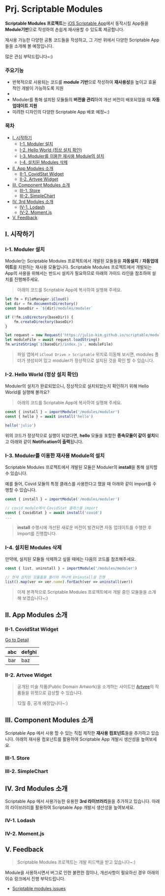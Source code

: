 # Prj. Scriptable Modules

**Scriptable Modules 프로젝트**는 [iOS Scriptable App](https://scriptable.app)에서 동작시킬 App들을 **Module기반**으로 작성하여 손쉽게 재사용할 수 있도록 제공합니다.

재사용 가능한 다양한 공통 코드들을 작성하고, 그 기반 위에서 다양한 Scriptable App들을 소개해 볼 예정입니다.

많은 관심 부탁드립니다~:)

### 주요기능

* 반복적으로 사용되는 코드를 **module 기반**으로 작성하여 **재사용성**을 높이고 효율적인 개발이 가능하도록 지원
* 
* Moduler를 통해 설치된 모듈들의 **버전을 관리**하여 개선 버전이 배포되었을 때 **자동 업데이트 지원**
* 미려한 디자인의 다양한 Scriptable App 배포 예정~:)

### 목차
* [I. 시작하기](#i-시작하기)
  * [I-1. Moduler 설치](#i-1-moduler-설치)
  * [I-2. Hello World (정상 설치 확인)](#i-2-hello-world-정상-설치-확인)
  * [I-3. Moduler를 이용한 재사용 Module의 설치](#i-3-moduler를-이용한-재사용-module의-설치)
  * [I-4. 설치된 Modules 삭제](#i-4-설치된-modules-삭제)
* [II. App Modules 소개](#ii-app-modules-소개)
  * [II-1. CovidStat Widget](#ii-1-covidstat-widget)
  * [II-2. Artvee Widget](#ii-2-artvee-widget)
* [III. Component Modules 소개](#iii-component-modules-소개)
  * [III-1. Store](#iii-1-store)
  * [III-2. SimpleChart](#iii-2-simplechart)
* [IV. 3rd Modules 소개](#iv-3rd-modules-소개)
  * [IV-1. Lodash](#iv-1-lodash)
  * [IV-2. Moment.js](#iv-2-momentjs)
* [V. Feedback](#v-feedback)
  
## I. 시작하기

### I-1. Moduler 설치

Moduler는 Scriptable Modules 프로젝트에서 개발된 모듈들을 **자동설치** / **자동업데이트**를 지원하는 재사용 모듈입니다. Scriptable Modules 프로젝트에서 개발되는 App의 사용을 위해서는 반드시 설치가 필요하므로 아래의 가이드 라인을 참조하여 설치를 진행해주세요.

> 아래의 코드를 Scriptable App에 복사하여 실행해 주세요.

```javascript
let fm = FileManager.iCloud()
let dir = fm.documentsDirectory()
const baseDir = `${dir}/modules/moduler`

if (!fm.isDirectory(baseDir)) {
    fm.createDirectory(baseDir)
}

let request = new Request('https://julio-kim.github.io/scriptable/modules/moduler/index.js')
let moduleFile = await request.loadString()
fm.writeString(`${baseDir}/index.js`, moduleFile)
```

> 파일 앱에서 `iCloud Drive > Scriptable` 위치로 이동해 보시면, modules 폴더가 생성되어 있고 moduler가 정상적으로 설치된 것을 확인 할 수 있습니다.


### I-2. Hello World (정상 설치 확인)

Moduler의 설치가 완료되었으니, 정상적으로 설치되었는지 확인하기 위해 Hello World를 실행해 볼까요?

> 아래의 코드를 Scriptable App에 복사하여 실행해 주세요.

```javascript
const { install } = importModule('/modules/moduler')
const { hello } = await install('hello')

hello('julio')
```

위의 코드가 정상적으로 실행이 되었다면, **hello** 모듈을 포함한 **종속모듈이 같이 설치**되고 아래와 같이 **Notification이 출력**됩니다.

### I-3. Moduler를 이용한 재사용 Module의 설치

Scriptable Modules 프로젝트에서 개발된 모듈은 Moduler의 **install**을 통해 설치할 수 있습니다.

예를 들어, Covid 모듈의 특정 클래스를 사용한다고 했을 때 아래와 같이 import를 수행할 수 있습니다.

```javascript
const { install } = importModule('/modules/moduler')

// covid module에서 CovidStat 클래스를 import
const { CovidStat } = await install('covid')
...
```

> **install** 수행시에 개선된 새로운 버전이 발견되면 자동 업데이트를 수행한 후 Import를 진행합니다.

### I-4. 설치된 Modules 삭제

만약에, 설치된 모듈들 삭제하고 싶을 때에는 다음의 코드를 참조해주세요.

```javascript
const { list, uninstall } = importModule('/modules/moduler')

// 현재 설치된 모듈들을 불러와 하나씩 Uninstall을 진행
list().map(ver => ver.name).forEach(ver => uninstall(ver))
```

> 이제 본격적으로 Scriptable Modules 프로젝트에서 개발 중인 모듈들을 소개해 보겠습니다~:)

## II. App Modules 소개

### II-1. CovidStat Widget

[Go to Detail](/scriptable/modules/covid)

| abc | defghi |
:-: | :-----------
bar | baz

### II-2. Artvee Widget

> 공개된 미술 작품(Public Domain Artwork)을 소개하는 사이트인 [Artvee](https://artvee.com)의 작품들을 위젯으로 감상할 수 있습니다.
>
> 12월 중, 공개 예정입니다~:)

## III. Component Modules 소개

Scriptable App 에서 사용 할 수 있는 직접 제작한 **재사용 컴포넌트**들을 추가하고 있습니다. 아래의 재사용 컴포넌트를 활용하여 Scriptable App 개발시 생산성을 높여보세요.

### III-1. Store

### III-2. SimpleChart

## IV. 3rd Modules 소개

Scriptable App 에서 사용가능한 유용한 **3rd 라이브러리**들을 추가하고 있습니다. 아래의 라이브러리를 활용하여 Scriptable App 개발시 생산성을 높여보세요.

### IV-1. Lodash

### IV-2. Moment.js

## V. Feedback

> Scriptable Modules 프로젝트는 개발 피드백을 받고 있습니다~:)

Module을 사용하시면서 버그로 인한 불편한 점이나, 개선사항이 필요하신 경우 아래의 이슈 링크에서 진행 부탁드립니다.

* [Scriptable modules issues](https://github.com/julio-kim/scriptable/issues)
